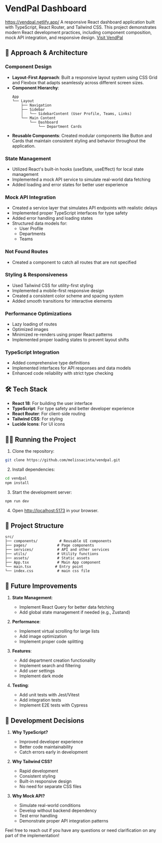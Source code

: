 # VendPal Dashboard

https://vendpal.netlify.app/
A responsive React dashboard application built with TypeScript, React Router, and Tailwind CSS. This project demonstrates modern React development practices, including component composition, mock API integration, and responsive design.
[Visit VendPal](https://vendpal.netlify.app/)

## 🚀 Approach & Architecture

### Component Design

- **Layout-First Approach**: Built a responsive layout system using CSS Grid and Flexbox that adapts seamlessly across different screen sizes.
- **Component Hierarchy**:
  ```
  App
  └── Layout
      ├── Navigation
      ├── Sidebar
      │   └── SidebarContent (User Profile, Teams, Links)
      └── Main Content
          └── Dashboard
              └── Department Cards
  ```
- **Reusable Components**: Created modular components like Button and Cards that maintain consistent styling and behavior throughout the application.

### State Management

- Utilized React's built-in hooks (useState, useEffect) for local state management
- Implemented a mock API service to simulate real-world data fetching
- Added loading and error states for better user experience

### Mock API Integration

- Created a service layer that simulates API endpoints with realistic delays
- Implemented proper TypeScript interfaces for type safety
- Added error handling and loading states
- Structured data models for:
  - User Profile
  - Departments
  - Teams

### Not Found Routes

- Created a component to catch all routes that are not specified

### Styling & Responsiveness

- Used Tailwind CSS for utility-first styling
- Implemented a mobile-first responsive design
- Created a consistent color scheme and spacing system
- Added smooth transitions for interactive elements

### Performance Optimizations

- Lazy loading of routes
- Optimized images
- Minimized re-renders using proper React patterns
- Implemented proper loading states to prevent layout shifts

### TypeScript Integration

- Added comprehensive type definitions
- Implemented interfaces for API responses and data models
- Enhanced code reliability with strict type checking

## 🛠️ Tech Stack

- **React 18**: For building the user interface
- **TypeScript**: For type safety and better developer experience
- **React Router**: For client-side routing
- **Tailwind CSS**: For styling
- **Lucide Icons**: For UI icons

## 🏃‍♂️ Running the Project

1. Clone the repository:

```bash
git clone https://github.com/melissacinta/vendpal.git
```

2. Install dependencies:

```bash
cd vendpal
npm install
```

3. Start the development server:

```bash
npm run dev
```

4. Open [http://localhost:5173](http://localhost:5173) in your browser.

## 📁 Project Structure

```
src/
├── components/          # Reusable UI components
├── pages/              # Page components
├── services/           # API and other services
├── utils/              # Utility functions
├── assets/             # Static assets
├── App.tsx             # Main App component
└── main.tsx           # Entry point
└── index.css           # main css file
```

## 🎯 Future Improvements

1. **State Management**:

   - Implement React Query for better data fetching
   - Add global state management if needed (e.g., Zustand)

2. **Performance**:

   - Implement virtual scrolling for large lists
   - Add image optimization
   - Implement proper code splitting

3. **Features**:

   - Add department creation functionality
   - Implement search and filtering
   - Add user settings
   - Implement dark mode

4. **Testing**:
   - Add unit tests with Jest/Vitest
   - Add integration tests
   - Implement E2E tests with Cypress

## 📝 Development Decisions

1. **Why TypeScript?**

   - Improved developer experience
   - Better code maintainability
   - Catch errors early in development

2. **Why Tailwind CSS?**

   - Rapid development
   - Consistent styling
   - Built-in responsive design
   - No need for separate CSS files

3. **Why Mock API?**
   - Simulate real-world conditions
   - Develop without backend dependency
   - Test error handling
   - Demonstrate proper API integration patterns

Feel free to reach out if you have any questions or need clarification on any part of the implementation!
